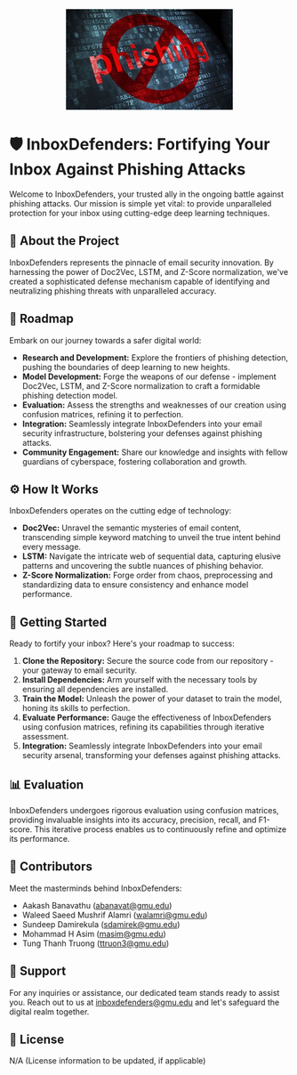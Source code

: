 <div align="center">
  <img src="phishinglogo.jpg" alt="InboxDefenders Logo" width="300px">
</div>

# 🛡️ InboxDefenders: Fortifying Your Inbox Against Phishing Attacks

Welcome to InboxDefenders, your trusted ally in the ongoing battle against phishing attacks. Our mission is simple yet vital: to provide unparalleled protection for your inbox using cutting-edge deep learning techniques.

## 🌟 About the Project

InboxDefenders represents the pinnacle of email security innovation. By harnessing the power of Doc2Vec, LSTM, and Z-Score normalization, we've created a sophisticated defense mechanism capable of identifying and neutralizing phishing threats with unparalleled accuracy.

## 🚀 Roadmap

Embark on our journey towards a safer digital world:

- **Research and Development:** Explore the frontiers of phishing detection, pushing the boundaries of deep learning to new heights.
- **Model Development:** Forge the weapons of our defense - implement Doc2Vec, LSTM, and Z-Score normalization to craft a formidable phishing detection model.
- **Evaluation:** Assess the strengths and weaknesses of our creation using confusion matrices, refining it to perfection.
- **Integration:** Seamlessly integrate InboxDefenders into your email security infrastructure, bolstering your defenses against phishing attacks.
- **Community Engagement:** Share our knowledge and insights with fellow guardians of cyberspace, fostering collaboration and growth.

## ⚙️ How It Works

InboxDefenders operates on the cutting edge of technology:

- **Doc2Vec:** Unravel the semantic mysteries of email content, transcending simple keyword matching to unveil the true intent behind every message.
- **LSTM:** Navigate the intricate web of sequential data, capturing elusive patterns and uncovering the subtle nuances of phishing behavior.
- **Z-Score Normalization:** Forge order from chaos, preprocessing and standardizing data to ensure consistency and enhance model performance.

## 🎯 Getting Started

Ready to fortify your inbox? Here's your roadmap to success:

1. **Clone the Repository:** Secure the source code from our repository - your gateway to email security.
2. **Install Dependencies:** Arm yourself with the necessary tools by ensuring all dependencies are installed.
3. **Train the Model:** Unleash the power of your dataset to train the model, honing its skills to perfection.
4. **Evaluate Performance:** Gauge the effectiveness of InboxDefenders using confusion matrices, refining its capabilities through iterative assessment.
5. **Integration:** Seamlessly integrate InboxDefenders into your email security arsenal, transforming your defenses against phishing attacks.

## 📊 Evaluation

InboxDefenders undergoes rigorous evaluation using confusion matrices, providing invaluable insights into its accuracy, precision, recall, and F1-score. This iterative process enables us to continuously refine and optimize its performance.

## 🌟 Contributors

Meet the masterminds behind InboxDefenders:

- Aakash Banavathu (abanavat@gmu.edu)
- Waleed Saeed Mushrif Alamri (walamri@gmu.edu)
- Sundeep Damirekula (sdamirek@gmu.edu)
- Mohammad H Asim (masim@gmu.edu)
- Tung Thanh Truong (ttruon3@gmu.edu)

## 🤝 Support

For any inquiries or assistance, our dedicated team stands ready to assist you. Reach out to us at inboxdefenders@gmu.edu and let's safeguard the digital realm together.

## 📜 License

N/A (License information to be updated, if applicable)
